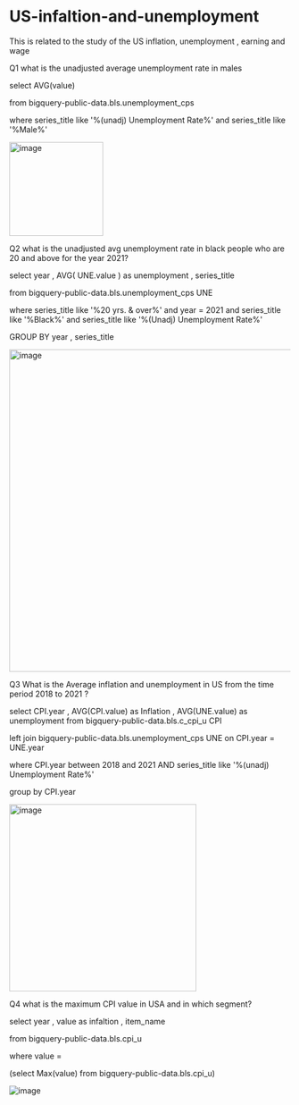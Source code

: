 # US-infaltion-and-unemployment
This is related to the study of the US inflation, unemployment , earning and wage

Q1 what is the unadjusted average unemployment rate in males

select AVG(value)

from  bigquery-public-data.bls.unemployment_cps 

where series_title like '%(unadj) Unemployment Rate%' and series_title like '%Male%'

<img width="168" alt="image" src="https://user-images.githubusercontent.com/100790766/156757271-d80ba54d-b6e7-443a-ad8e-d0e24d60170c.png">

Q2 what is the unadjusted avg unemployment rate in black people who are 20 and above for the year 2021?

select year , AVG( UNE.value ) as unemployment , series_title 

from   bigquery-public-data.bls.unemployment_cps UNE

where series_title like '%20 yrs. & over%' and year = 2021 and series_title like '%Black%' and series_title like '%(Unadj) Unemployment Rate%' 

GROUP BY year , series_title 

<img width="577" alt="image" src="https://user-images.githubusercontent.com/100790766/156757716-a9f8dda4-e414-4491-86cf-4d4471f54f79.png">

Q3 What is the Average inflation and unemployment in US from the time period 2018 to 2021 ?

select CPI.year , AVG(CPI.value) as Inflation , AVG(UNE.value) as unemployment from  bigquery-public-data.bls.c_cpi_u CPI 

left join bigquery-public-data.bls.unemployment_cps UNE on CPI.year = UNE.year 

where CPI.year between 2018 and 2021 AND  series_title like '%(unadj) Unemployment Rate%'

group by CPI.year 

<img width="335" alt="image" src="https://user-images.githubusercontent.com/100790766/156758039-179cf1dc-f60e-4fa8-b0b0-07263d22a67c.png">

Q4 what is the maximum CPI value in USA and in which segment?

select year , value as infaltion , item_name

from bigquery-public-data.bls.cpi_u

where value =

(select Max(value) from bigquery-public-data.bls.cpi_u)

![image](https://user-images.githubusercontent.com/100790766/156758504-5a81f516-f84d-472d-b31c-fa4dee25beec.png)


